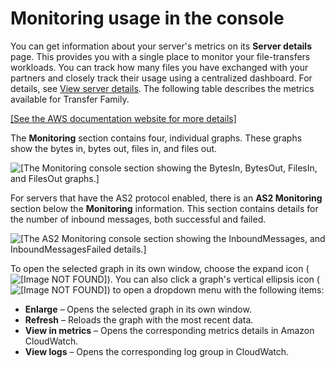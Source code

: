 # Monitoring usage in the console<a name="monitor-usage-transfer-console"></a>

 You can get information about your server's metrics on its **Server details** page\. This provides you with a single place to monitor your file\-transfers workloads\. You can track how many files you have exchanged with your partners and closely track their usage using a centralized dashboard\. For details, see [View server details](configuring-servers-view-info.md)\. The following table describes the metrics available for Transfer Family\. 

[\[See the AWS documentation website for more details\]](http://docs.aws.amazon.com/transfer/latest/userguide/monitor-usage-transfer-console.html)

 The **Monitoring** section contains four, individual graphs\. These graphs show the bytes in, bytes out, files in, and files out\. 

![\[The Monitoring console section showing the BytesIn, BytesOut, FilesIn, and FilesOut graphs.\]](http://docs.aws.amazon.com/transfer/latest/userguide/images/metrics.png)

For servers that have the AS2 protocol enabled, there is an **AS2 Monitoring** section below the **Monitoring** information\. This section contains details for the number of inbound messages, both successful and failed\.

![\[The AS2 Monitoring console section showing the InboundMessages, and InboundMessagesFailed details.\]](http://docs.aws.amazon.com/transfer/latest/userguide/images/as2-metrics-inbound.png)

 To open the selected graph in its own window, choose the expand icon \(![\[Image NOT FOUND\]](http://docs.aws.amazon.com/transfer/latest/userguide/images/expand.png)\)\. You can also click a graph's vertical ellipsis icon \(![\[Image NOT FOUND\]](http://docs.aws.amazon.com/transfer/latest/userguide/images/vertical-ellipsis.png)\) to open a dropdown menu with the following items: 
+ **Enlarge** – Opens the selected graph in its own window\.
+ **Refresh** – Reloads the graph with the most recent data\.
+ **View in metrics** – Opens the corresponding metrics details in Amazon CloudWatch\.
+ **View logs** – Opens the corresponding log group in CloudWatch\.